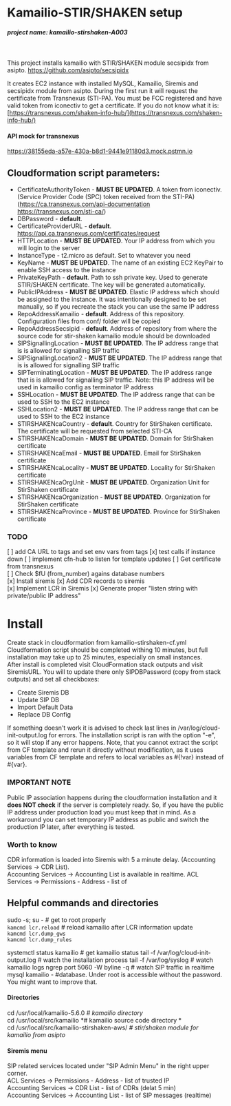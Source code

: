 # Kamailio-STIR/SHAKEN setup

##### project name: kamailio-stirshaken-A003

<br>


This project installs kamailio with STIR/SHAKEN module secsipidx from asipto.
https://github.com/asipto/secsipidx

It creates EC2 instance with installed MySQL, Kamailio, Siremis and secsipidx module from asipto. During the first run it will request the certificate from Transnexus (STI-PA). 
You must be FCC registered and have valid token from iconectiv to get a certificate. If you do not know what it is: [https://transnexus.com/shaken-info-hub/](https://transnexus.com/shaken-info-hub/)


#### API mock for transnexus
https://38155eda-a57e-430a-b8d1-9441e91180d3.mock.pstmn.io


## Cloudformation script parameters:
* CertificateAuthorityToken - **MUST BE UPDATED**. A token from iconectiv. (Service Provider Code (SPC) token received from the STI-PA) (https://ca.transnexus.com/api-documentation https://transnexus.com/sti-ca/)  
* DBPassword - **default**.
* CertificateProviderURL - **default**.  https://api.ca.transnexus.com/certificates/request  
* HTTPLocation - **MUST BE UPDATED**. Your IP address from which you will login to the server
* InstanceType - t2.micro as default. Set to whatever you need
* KeyName - **MUST BE UPDATED**. The name of an existing EC2 KeyPair to enable SSH access to the instance
* PrivateKeyPath - **default**. Path to ssh private key. Used to generate STIR/SHAKEN certificate. The key will be generated automatically.
* PublicIPAddress - **MUST BE UPDATED**.  Elastic IP address which should be assigned to the instance. It was intentionally designed to be set manually, so if you recreate the stack you can use the same IP address
* RepoAddressKamailio - **default**. Address of this repository. Configuration files from conf/ folder will be copied
* RepoAddressSecsipid - **default**. Address of repository from where the source code for stir-shaken kamailio module should be downloaded
* SIPSignallingLocation - **MUST BE UPDATED**. The IP address range that is is allowed for signalling SIP traffic
* SIPSignallingLocation2 - **MUST BE UPDATED**. The IP address range that is is allowed for signalling SIP traffic
* SIPTerminatingLocation - **MUST BE UPDATED**. The IP address range that is is allowed for signalling SIP traffic. Note: this IP address will be used in kamailio config as terminator IP address
* SSHLocation - **MUST BE UPDATED**. The IP address range that can be used to SSH to the EC2 instance
* SSHLocation2 - **MUST BE UPDATED**. The IP address range that can be used to SSH to the EC2 instance
* STIRSHAKENcaCountry - **default**. Country for StirShaken certificate. The certificate will be requested from selected STI-CA
* STIRSHAKENcaDomain - **MUST BE UPDATED**. Domain for StirShaken certificate
* STIRSHAKENcaEmail - **MUST BE UPDATED**. Email for StirShaken certificate
* STIRSHAKENcaLocality - **MUST BE UPDATED**. Locality for StirShaken certificate
* STIRSHAKENcaOrgUnit - **MUST BE UPDATED**. Organization Unit for StirShaken certificate
* STIRSHAKENcaOrganization - **MUST BE UPDATED**. Organization for StirShaken certificate
* STIRSHAKENcaProvince - **MUST BE UPDATED**. Province for StirShaken certificate

### TODO
[ ] add CA URL to tags and set env vars from tags
[x] test calls if instance down
[ ] implement cfn-hub to listen for template updates
[ ] Get certificate from transnexus  
[ ] Check $fU (from_number) agains database numbers  
[x] Install siremis
[x] Add CDR records to siremis  
[x] Implement LCR in Siremis
[x] Generate proper "listen string with private/public IP address"  


# Install
Create stack in cloudformation from kamailio-stirshaken-cf.yml  
Cloudformation script should be completed withing 10 minutes, but full installation may take up to 25 minutes, especially on small instances.  
After install is completed visit CloudFormation stack outputs and visit SiremisURL. You will to update there only SIPDBPassword (copy from stack outputs) and set all checkboxes:
* Create Siremis DB
* Update SIP DB
* Import Default Data
* Replace DB Config

If something doesn't work it is advised to check last lines in /var/log/cloud-init-output.log for errors. The installation script is ran with the option "-e", so it will stop if any error happens. Note, that you cannot extract the script from CF template and rerun it directly without modification, as it uses variables from CF template and refers to local variables as #{!var} instead of #{var}.


### IMPORTANT NOTE
Public IP association happens during the cloudformation installation and it **does NOT check**  if the server is completely ready. So, if you have the public IP address under production load you must keep that in mind. As a workaround you can set temporary IP address as public and switch the production IP later, after everything is tested.

### Worth to know
CDR information is loaded into Siremis with 5 a minute delay. (Accounting Services -> CDR List).  
Accounting Services -> Accounting List is available in realtime.
ACL Services -> Permissions - Address - list of 

## Helpful commands and directories
sudo -s; su - # get to root properly  
``kamcmd lcr.reload`` # reload kamailio after LCR information update  
``kamcmd lcr.dump_gws``  
``kamcmd lcr.dump_rules``

systemctl status kamailio # get kamailio status
tail -f /var/log/cloud-init-output.log # watch the installation process
tail -f /var/log/syslog # watch kamailio logs
ngrep port 5060 -W byline -q # watch SIP traffic in realtime
mysql kamailio - #database. Under root is accessible without the password. You might want to improve that.

#### Directories
cd /usr/local/kamailio-5.6.0  *# kamailio directory*  
cd /usr/local/src/kamailio *# kamailio source code directory *    
cd /usr/local/src/kamailio-stirshaken-aws/ *# stir/shaken module for kamailio from asipto*  

#### Siremis menu
SIP related services located under "SIP Admin Menu" in the right upper corner.  
ACL Services -> Permissions - Address - list of trusted IP  
Accounting Services -> CDR List - list of CDRs (delat 5 min)  
Accounting Services -> Accounting List - list of SIP messages (realtime)  